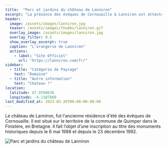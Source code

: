 ```yaml
---
title:  "Parc et jardins du château de Lanniron"
excerpt: "La présence des évêques de Cornouaille à Lanniron est attestée depuis le XIIe siècle. "
header:
  image: /assets/images/lanniron.jpg
  teaser: /assets/images/thumbs/lanniron.gif
  overlay_image: /assets/images/lanniron.jpg
  overlay_filter: 0.5
  show_overlay_excerpt: true
  caption: "L'orangerie de Lanniron"
  actions:
    - label: "Site Officiel"
      url: "https://lanniron.com/fr/"
sidebar:
  - title: "Catégorie de Paysage"
    text: "Domaine"
  - title: "Autre information"
    text: "Chateau !"
location:
  latitude: 47.9760636
  longitude: -4.1107860
last_modified_at: 2023-03-26T00:00:00-00:00
---
```


Le château de Lanniron, fut l'ancienne résidence d'été des évêques de Cornouaille. 
Il est situé sur le territoire de la commune de Quimper dans le Finistère, en Bretagne. 
Il fait l’objet d’une inscription au titre des monuments historiques depuis le 6 mai 1988 et depuis le 23 décembre 1992.

![Parc et jardins du château de Lanniron](/plan-paysage-quimper/assets/images/lanniron.jpg)
